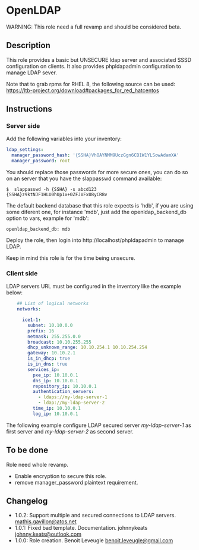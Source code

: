 # OpenLDAP

WARNING: This role need a full revamp and should be considered beta.

## Description

This role provides a basic but UNSECURE ldap server and associated SSSD
configuration on clients. It also provides phpldapadmin configuration to
manage LDAP sever.

Note that to grab rpms for RHEL 8, the following source can be used:
https://ltb-project.org/download#packages_for_red_hatcentos

## Instructions

### Server side

Add the following variables into your inventory:

```yaml
ldap_settings:
  manager_password_hash: '{SSHA}VhOAYNMM9UczGgn6CB1W1YLSowAdamXA'
  manager_password: root
```

You should replace those passwords for more secure ones, you can do so on an server that you have the slappasswd command available:

```
$  slappasswd -h {SSHA} -s abcd123
{SSHA}z9ktNJF1HLU0hUp1x+0ZFJVFxU8yCR8v
```

The default backend database that this role expects is 'hdb', if you are using some diferent one, for instance 'mdb', just add the openldap_backend_db option to vars, example for 'mdb':
```
openldap_backend_db: mdb
```

Deploy the role, then login into http://localhost/phpldapadmin to manage LDAP.

Keep in mind this role is for the time being unsecure.

### Client side

LDAP servers URL must be configured in the inventory like the example below:

```yaml
    ## List of logical networks
    networks:

      ice1-1:
        subnet: 10.10.0.0
        prefix: 16
        netmask: 255.255.0.0
        broadcast: 10.10.255.255
        dhcp_unknown_range: 10.10.254.1 10.10.254.254
        gateway: 10.10.2.1
        is_in_dhcp: true
        is_in_dns: true
        services_ip:
          pxe_ip: 10.10.0.1
          dns_ip: 10.10.0.1
          repository_ip: 10.10.0.1
          authentication_servers:
            - ldaps://my-ldap-server-1
            - ldap://my-ldap-server-2
          time_ip: 10.10.0.1
          log_ip: 10.10.0.1
```

The following example configure LDAP secured server *my-ldap-server-1* as first
server and *my-ldap-server-2* as second server.

## To be done

Role need whole revamp.
- Enable encryption to secure this role.
- remove manager_password plaintext requirement.

## Changelog

* 1.0.2: Support multiple and secured connections to LDAP servers. <mathis.gavillon@atos.net>
* 1.0.1: Fixed bad template. Documentation. johnnykeats <johnny.keats@outlook.com>
* 1.0.0: Role creation. Benoit Leveugle <benoit.leveugle@gmail.com>
